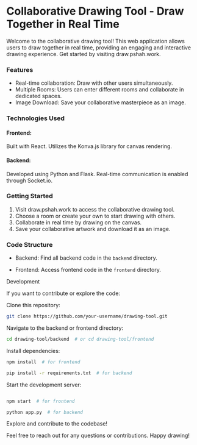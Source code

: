 # Collaborative Drawing Tool - Draw Together in Real Time

Welcome to the collaborative drawing tool! This web application allows users to draw together in real time, providing an engaging and interactive drawing experience. Get started by visiting draw.pshah.work.

### Features
- Real-time collaboration: Draw with other users simultaneously.
- Multiple Rooms: Users can enter different rooms and collaborate in dedicated spaces.
- Image Download: Save your collaborative masterpiece as an image.

### Technologies Used

#### Frontend:
Built with React.
Utilizes the Konva.js library for canvas rendering.

#### Backend:
Developed using Python and Flask.
Real-time communication is enabled through Socket.io.

### Getting Started

1. Visit draw.pshah.work to access the collaborative drawing tool.
2. Choose a room or create your own to start drawing with others.
3. Collaborate in real time by drawing on the canvas.
4. Save your collaborative artwork and download it as an image.

### Code Structure

- Backend:
    Find all backend code in the `backend` directory.

- Frontend:
    Access frontend code in the `frontend` directory.

Development

If you want to contribute or explore the code:

Clone this repository:

```bash
git clone https://github.com/your-username/drawing-tool.git
```

Navigate to the backend or frontend directory:

```bash
cd drawing-tool/backend  # or cd drawing-tool/frontend
```

Install dependencies:

```bash
npm install  # for frontend
```

```bash
pip install -r requirements.txt  # for backend
```

Start the development server:

```bash

npm start  # for frontend
```

```bash    
python app.py  # for backend
```


Explore and contribute to the codebase!

Feel free to reach out for any questions or contributions. Happy drawing!
